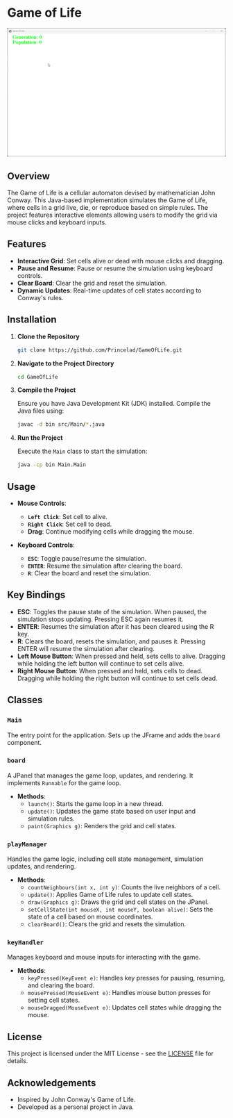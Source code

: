 # Game of Life

![Game of Life](screenshots/gameOfLife.gif)

## Overview

The Game of Life is a cellular automaton devised by mathematician John Conway. This Java-based implementation simulates the Game of Life, where cells in a grid live, die, or reproduce based on simple rules. The project features interactive elements allowing users to modify the grid via mouse clicks and keyboard inputs.

## Features

- **Interactive Grid**: Set cells alive or dead with mouse clicks and dragging.
- **Pause and Resume**: Pause or resume the simulation using keyboard controls.
- **Clear Board**: Clear the grid and reset the simulation.
- **Dynamic Updates**: Real-time updates of cell states according to Conway's rules.

## Installation

1. **Clone the Repository**

   ```bash
   git clone https://github.com/Princelad/GameOfLife.git
   ```

2. **Navigate to the Project Directory**

   ```bash
   cd GameOfLife
   ```

3. **Compile the Project**

   Ensure you have Java Development Kit (JDK) installed. Compile the Java files using:

   ```bash
   javac -d bin src/Main/*.java
   ```

4. **Run the Project**

   Execute the `Main` class to start the simulation:

   ```bash
   java -cp bin Main.Main
   ```

## Usage

- **Mouse Controls**:
    - **`Left Click`**: Set cell to alive.
    - **`Right Click`**: Set cell to dead.
    - **Drag**: Continue modifying cells while dragging the mouse.

- **Keyboard Controls**:
    - **`ESC`**: Toggle pause/resume the simulation.
    - **`ENTER`**: Resume the simulation after clearing the board.
    - **`R`**: Clear the board and reset the simulation.

## Key Bindings

- **ESC**: Toggles the pause state of the simulation. When paused, the simulation stops updating. Pressing ESC again resumes it.
- **ENTER**: Resumes the simulation after it has been cleared using the R key.
- **R**: Clears the board, resets the simulation, and pauses it. Pressing ENTER will resume the simulation after clearing.
- **Left Mouse Button**: When pressed and held, sets cells to alive. Dragging while holding the left button will continue to set cells alive.
- **Right Mouse Button**: When pressed and held, sets cells to dead. Dragging while holding the right button will continue to set cells dead.

## Classes

### `Main`

The entry point for the application. Sets up the JFrame and adds the `board` component.

### `board`

A JPanel that manages the game loop, updates, and rendering. It implements `Runnable` for the game loop.

- **Methods**:
    - `launch()`: Starts the game loop in a new thread.
    - `update()`: Updates the game state based on user input and simulation rules.
    - `paint(Graphics g)`: Renders the grid and cell states.

### `playManager`

Handles the game logic, including cell state management, simulation updates, and rendering.

- **Methods**:
    - `countNeighbours(int x, int y)`: Counts the live neighbors of a cell.
    - `update()`: Applies Game of Life rules to update cell states.
    - `draw(Graphics g)`: Draws the grid and cell states on the JPanel.
    - `setCellState(int mouseX, int mouseY, boolean alive)`: Sets the state of a cell based on mouse coordinates.
    - `clearBoard()`: Clears the grid and resets the simulation.

### `keyHandler`

Manages keyboard and mouse inputs for interacting with the game.

- **Methods**:
    - `keyPressed(KeyEvent e)`: Handles key presses for pausing, resuming, and clearing the board.
    - `mousePressed(MouseEvent e)`: Handles mouse button presses for setting cell states.
    - `mouseDragged(MouseEvent e)`: Updates cell states while dragging the mouse.

## License

This project is licensed under the MIT License - see the [LICENSE](LICENSE) file for details.

## Acknowledgements

- Inspired by John Conway's Game of Life.
- Developed as a personal project in Java.
